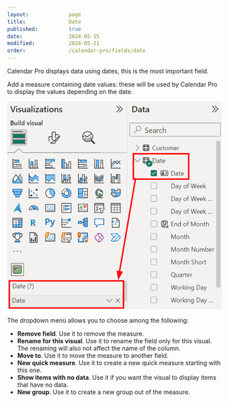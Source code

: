 ```yaml
---
layout:             page
title:              Date
published:          true
date:               2024-05-15
modified:           2024-05-21
order:              /calendar-pro/fields/date
---
```

Calendar Pro displays data using dates, this is the most important field.

Add a measure containing date values: these will be used by Calendar Pro to display the values depending on the date.

<img src="images/dates.png" width="500" alt="Focus view in Calendar pro">

The dropdown menù allows you to choose among the following:
- **Remove field**. Use it to remove the measure.
- **Rename for this visual**. Use it to rename the field only for this visual. The renaming will also not affect the name of the column.
- **Move to**. Use it to move the measure to another field.
- **New quick measure**. Use it to create a new quick measure starting with this one.
- **Show items with no data**. Use it if you want the visual to display items that have no data.
- **New group**. Use it to create a new group out of the measure.
